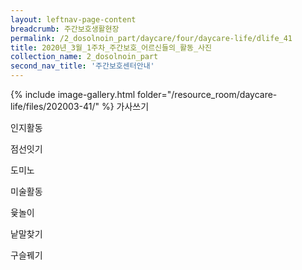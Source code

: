 ```yaml
--- 
layout: leftnav-page-content 
breadcrumb: 주간보호생활현장 
permalink: /2_dosolnoin_part/daycare/four/daycare-life/dlife_41
title: 2020년_3월_1주차_주간보호_어르신들의_활동_사진
collection_name: 2_dosolnoin_part
second_nav_title: '주간보호센터안내' 
---
```

{% include image-gallery.html folder="/resource_room/daycare-life/files/202003-41/" %}
가사쓰기

인지활동

점선잇기

도미노

미술활동

윷놀이

낱말찾기

구슬꿰기